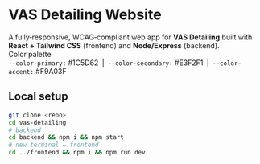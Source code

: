 # VAS Detailing Website

A fully‑responsive, WCAG‑compliant web app for **VAS Detailing** built with **React + Tailwind CSS** (frontend) and **Node/Express** (backend).  
Color palette  
`--color-primary:` #1C5D62 | `--color-secondary:` #E3F2F1 | `--color-accent:` #F9A03F

## Local setup
```bash
git clone <repo>
cd vas-detailing
# backend
cd backend && npm i && npm start
# new terminal – frontend
cd ../frontend && npm i && npm run dev
